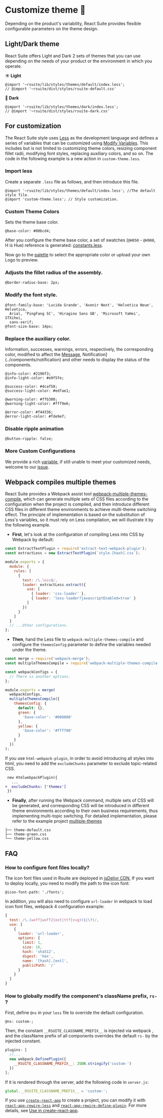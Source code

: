 # Customize theme 🎨

Depending on the product's variability, React Suite provides flexible configurable parameters on the theme design.

## Light/Dark theme

React Suite offers Light and Dark 2 sets of themes that you can use depending on the needs of your product or the environment in which you operate.

**☀️ Light**

```less
@import '~rsuite/lib/styles/themes/default/index.less';
// @import '~rsuite/dist/styles/rsuite-default.css'
```

**🌙 Dark**

```less
@import '~rsuite/lib/styles/themes/dark/index.less';
// @import '~rsuite/dist/styles/rsuite-dark.css'
```

## For customization

The React Suite style uses [Less][less] as the development language and defines a series of variables that can be customized using [Modify Variables][modify variables]. This includes but is not limited to customizing theme colors, resizing component fillet radii, modifying font styles, replacing auxiliary colors, and so on. The code in the following example is a new action in `custom-theme.less`.

### Import less

Create a separate `.less` file as follows, and then introduce this file.

```less
@import '~rsuite/lib/styles/themes/default/index.less'; //The default style file.
@import 'custom-theme.less'; // Style customization.
```

### Custom Theme Colors

Sets the theme base color.

```less
@base-color: #00bcd4;
```

After you configure the theme base color, a set of swatches (`@H050` - `@H900`, H is Hue) reference is generated: [constants.less](rsuite-theme-pallete).

Now go to the [palette](/tools/palette) to select the appropriate color or upload your own Logo to preview.

### Adjusts the fillet radius of the assembly.

```less
@border-radius-base: 2px;
```

### Modify the font style.

```less
@font-family-base: 'Lucida Grande', 'Avenir Next', 'Helvetica Neue', Helvetica,
  Arial, 'PingFang SC', 'Hiragino Sans GB', 'Microsoft YaHei', STXihei,
  sans-serif;
@font-size-base: 14px;
```

### Replace the auxiliary color.

Information, successes, warnings, errors, respectively, the corresponding color, modified to affect the [Message](../components/message), Notification](../components/notification) and other needs to display the status of the components.

```less
@info-color: #2196f3;
@info-light-color: #e9f5fe;

@success-color: #4caf50;
@success-light-color: #edfae1;

@warning-color: #ffb300;
@warning-light-color: #fff9e6;

@error-color: #f44336;
@error-light-color: #fde9ef;
```

### Disable ripple animation

```less
@button-ripple: false;
```

### More Custom Configurations

We provide a rich [variable][variables.less], if still unable to meet your customized needs, welcome to our [issue][issue].

## Webpack compiles multiple themes

React Suite provides a Webpack assist tool [webpack-multiple-themes-compile][webpack-multiple-themes-compile], which can generate multiple sets of CSS files according to the configuration when the project is compiled, and then introduce different CSS files in different theme environments to achieve multi-theme switching effect. The principle of implementation is based on the substitution of Less's variables, so it must rely on Less compilation, we will illustrate it by the following example.

- **First**, let's look at the configuration of compiling Less into CSS by Webpack by default:

```js
const ExtractTextPlugin = require('extract-text-webpack-plugin');
const extractLess = new ExtractTextPlugin(`style.[hash].css`);

module.exports = {
  module: {
    rules: [
      {
        test: /\.less$/,
        loader: extractLess.extract({
          use: [
            { loader: 'css-loader' },
            { loader: 'less-loader?javascriptEnabled=true' }
          ]
        })
      }
    ]
  }
  // ...Other configurations.
};
```

- **Then**, hand the Less file to `webpack-multiple-themes-compile` and configure the `themesConfig` parameter to define the variables needed under the theme.

```js
const merge = require('webpack-merge');
const multipleThemesCompile = require('webpack-multiple-themes-compile');

const webpackConfigs = {
  // There is another options.
};

module.exports = merge(
  webpackConfigs,
  multipleThemesCompile({
    themesConfig: {
      default: {},
      green: {
        'base-color': '#008000'
      },
      yellow: {
        'base-color': '#ffff00'
      }
    }
  })
);
```

If you use `html-webpack-plugin`, in order to avoid introducing all styles into html, you need to add the `excludeChunks` parameter to exclude topic-related CSS.

```diff
 new HtmlwebpackPlugin({
   ...
+  excludeChunks: ['themes']
 })
```

- **Finally**, after running the Webpack command, multiple sets of CSS will be generated, and corresponding CSS will be introduced in different theme environments according to their own business requirements, thus implementing multi-topic switching. For detailed implementation, please refer to the example project [multiple-themes][multiple-themes]

```
├── theme-default.css
├── theme-green.css
└── theme-yellow.css
```

## FAQ

<a id="note"></a>

### How to configure font files locally?

The icon font files used in Rsuite are deployed in [jsDelivr CDN](http://cdn.jsdelivr.net/npm/rsuite-icon-font@3.0.0/fonts/),
If you want to deploy locally, you need to modify the path to the icon font:

```less
@icon-font-path: './fonts';
```

In addition, you will also need to configure `url-loader` in webpack to load icon font files, webpack 4 configuration example:

```js
{
  test: /\.(woff|woff2|eot|ttf|svg)($|\?)/,
  use: [
    {
      loader: 'url-loader',
      options: {
        limit: 1,
        size: 16,
        hash: 'sha512',
        digest: 'hex',
        name: '[hash].[ext]',
        publicPath: '/'
      }
    }
  ]
}
```

### How to globally modify the component's className prefix, `rs-` ?

First, define `@ns` in your `less` file to override the default configuration.

```less
@ns: custom-;
```

Then, the constant `__RSUITE_CLASSNAME_PREFIX__` is injected via webpack , and the className prefix of all components overrides the default `rs-` by the injected constant.

```js
plugins: [
  //...
  new webpack.DefinePlugin({
    __RSUITE_CLASSNAME_PREFIX__: JSON.stringify('custom-')
  })
];
```

If it is rendered through the server, add the following code in `server.js`:

```js
global.__RSUITE_CLASSNAME_PREFIX__ = 'custom-';
```

If you use [`create-react-app`][cra] to create a project, you can modify it with [`react-app-rewire-less`][rarl] and [`react-app-rewire-define-plugin`][rardp]. For more details, see [Use in create-react-app][use-with-create-app].

[cra]: https://github.com/facebook/create-react-app
[rarl]: https://www.npmjs.com/package/react-app-rewire-less
[rardp]: https://www.npmjs.com/package/react-app-rewire-define-plugin
[less]: http://lesscss.org/
[modify variables]: http://lesscss.org/usage/#using-less-in-the-browser-modify-variables
[rsuite-theme-pallete]: https://github.com/rsuite/rsuite/blob/master/src/styles/constants.less#L32
[issue]: https://github.com/rsuite/rsuite/issues/new?template=bug_report.md
[variables.less]: https://github.com/rsuite/rsuite/blob/master/src/styles/variables.less
[use-with-create-app]: /en/guide/use-with-create-react-app#Customize%20Theme
[webpack-multiple-themes-compile]: https://github.com/rsuite/webpack-multiple-themes-compile
[multiple-themes]: https://github.com/rsuite/examples/tree/master/multiple-themes
